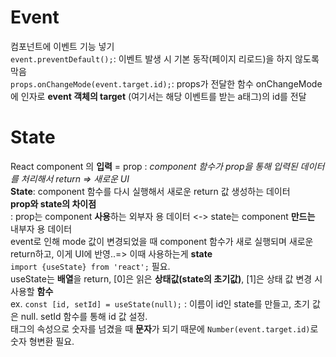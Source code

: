 # Event
컴포넌트에 이벤트 기능 넣기  
```event.preventDefault();```: 이벤트 발생 시 기본 동작(페이지 리로드)을 하지 않도록 막음  
```props.onChangeMode(event.target.id);```: props가 전달한 함수 onChangeMode에 인자로 **event 객체의 target** (여기서는 해당 이벤트를 받는 a태그)의 id를 전달  
  
# State
React component 의 **입력** = prop : *component 함수가 prop을 통해 입력된 데이터를 처리해서 return => 새로운 UI*    
**State**: component 함수를 다시 실행해서 새로운 return 값 생성하는 데이터  
**prop와 state의 차이점**  
: prop는 component **사용**하는 외부자 용 데이터 <-> state는 component **만드는** 내부자 용 데이터  
event로 인해 mode 값이 변경되었을 때 component 함수가 새로 실행되며 새로운 return하고, 이게 UI에 반영..=> 이때 사용하는게 **state**  
```import {useState} from 'react';``` 필요.  
useState는 **배열**을 return, [0]은 읽은 **상태값(state의 초기값)**, [1]은 상태 값 변경 시 사용할 **함수**  
ex. ```const [id, setId] = useState(null);``` : 이름이 id인 state를 만들고, 초기 값은 null. setId 함수를 통해 id 값 설정.  
태그의 속성으로 숫자를 넘겼을 때 **문자**가 되기 때문에 ```Number(event.target.id)```로 숫자 형변환 필요.   
